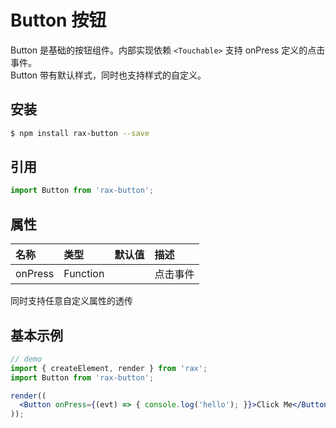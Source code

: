 # Button 按钮

Button 是基础的按钮组件。内部实现依赖 `<Touchable>` 支持 onPress 定义的点击事件。  
Button 带有默认样式，同时也支持样式的自定义。

## 安装

```bash
$ npm install rax-button --save
```

## 引用

```jsx
import Button from 'rax-button';
```

## 属性

| 名称      | 类型       | 默认值  | 描述   |
| :------ | :------- | :--- | :--- |
| onPress | Function |      | 点击事件 |

同时支持任意自定义属性的透传

## 基本示例

```jsx
// demo
import { createElement, render } from 'rax';
import Button from 'rax-button';

render((
  <Button onPress={(evt) => { console.log('hello'); }}>Click Me</Button>
));
```